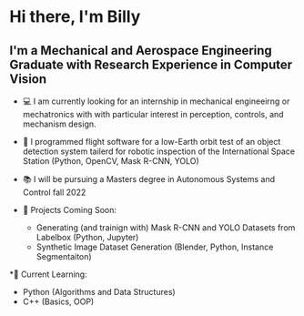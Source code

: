 # Hi there, I'm Billy


## I'm a Mechanical and Aerospace Engineering Graduate with Research Experience in Computer Vision

* 💻 I am currently looking for an internship in mechanical engineeirng or mechatronics with with particular interest in perception, controls, and mechanism design.

* 📡 I programmed flight software for a low-Earth orbit test of an object detection system tailerd for robotic inspection of the International Space Station (Python, OpenCV, Mask R-CNN, YOLO)

* 📚 I will be pursuing a Masters degree in Autonomous Systems and Control fall 2022

* 🔧 Projects Coming Soon: 
  * Generating (and trainign with) Mask R-CNN and YOLO Datasets from Labelbox (Python, Jupyter)
  * Synthetic Image Dataset Generation (Blender, Python, Instance Segmentaiton)

*🐍 Current Learning: 
  * Python (Algorithms and Data Structures)
  * C++ (Basics, OOP)
